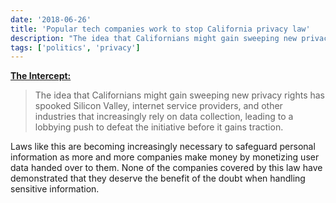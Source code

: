 ```yaml
---
date: '2018-06-26'
title: 'Popular tech companies work to stop California privacy law'
description: "The idea that Californians might gain sweeping new privacy rights has spooked Silicon Valley, internet service providers, and other industries that increasingly rely on data collection, leading to a lobbying push to defeat the initiative before it gains traction."
tags: ['politics', 'privacy']
---
```


**[The Intercept:](https://theintercept.com/2018/06/26/google-and-facebook-are-quietly-fighting-californias-privacy-rights-initiative-emails-reveal/)**

> The idea that Californians might gain sweeping new privacy rights has spooked Silicon Valley, internet service providers, and other industries that increasingly rely on data collection, leading to a lobbying push to defeat the initiative before it gains traction.<!-- excerpt -->

Laws like this are becoming increasingly necessary to safeguard personal information as more and more companies make money by monetizing user data handed over to them. None of the companies covered by this law have demonstrated that they deserve the benefit of the doubt when handling sensitive information.
